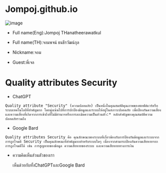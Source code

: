# Jompoj.github.io
![image](https://github.com/Jompoj/Jompoj.github.io/assets/147574797/30fb6397-a72a-4f92-8db9-8e2aa784442a)
- Full name(Eng):Jompoj THanatheerawatkul

- Full name(TH):จอมพจน์ ธนธีรวัฒน์กุล

- Nickname:จอม

- Guest:พี่เจล

# Quality attributes Security
   - ChatGPT

    Quality attribute "Security" (ความปลอดภัย) เป็นหนึ่งในคุณสมบัติคุณภาพของซอฟต์แวร์หรือระบบเทคโนโลยีที่สำคัญมาก โดยมุ่งเน้นไปที่การปกป้องข้อมูลและระบบให้อยู่ในสภาวะปลอดภัย เพื่อป้องกันความเสี่ยงและความเสี่ยงที่เกิดจากการเข้าถึงที่ไม่มีอำนาจหรือการละเมิดความเป็นส่วนตัว:* หลักสำคัญของคุณสมบัติความปลอดภัยรวมถึง
    
   - Google Bard
  
    Quality attributes Security คือ คุณลักษณะของระบบที่เกี่ยวข้องกับการป้องกันข้อมูลและระบบจากการถูกโจมตี Security เป็นคุณลักษณะที่สำคัญมากสำหรับระบบใดๆ เนื่องจากสามารถป้องกันความเสียหายจากการถูกโจมตีได้ เช่น การสูญหายของข้อมูล ความเสียหายของระบบ และความเสียหายทางการเงิน
      
   - ความคิดเห็นส่วนตัวของเรา
     
     เห็นด้วยกับทั้งChatGPTและGoogle Bard





